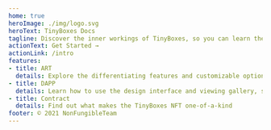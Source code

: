 ```yaml
---
home: true
heroImage: ./img/logo.svg
heroText: TinyBoxes Docs
tagline: Discover the inner workings of TinyBoxes, so you can learn the tricks to minting the coolest Box around ;-)
actionText: Get Started →
actionLink: /intro
features:
- title: ART
  details: Explore the differentiating features and customizable options, so you can become a TinyBox artist
- title: DAPP
  details: Learn how to use the design interface and viewing gallery, so you can get the most out of your TinyBoxes experience
- title: Contract
  details: Find out what makes the TinyBoxes NFT one-of-a-kind
footer: © 2021 NonFungibleTeam
---
```

